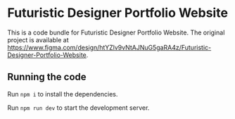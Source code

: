 
  # Futuristic Designer Portfolio Website

  This is a code bundle for Futuristic Designer Portfolio Website. The original project is available at https://www.figma.com/design/htYZlv9vNtAJNuG5gaRA4z/Futuristic-Designer-Portfolio-Website.

  ## Running the code

  Run `npm i` to install the dependencies.

  Run `npm run dev` to start the development server.
  
